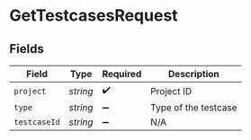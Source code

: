 # GetTestcasesRequest


## Fields

| Field                | Type                 | Required             | Description          |
| -------------------- | -------------------- | -------------------- | -------------------- |
| `project`            | *string*             | :heavy_check_mark:   | Project ID           |
| `type`               | *string*             | :heavy_minus_sign:   | Type of the testcase |
| `testcaseId`         | *string*             | :heavy_minus_sign:   | N/A                  |